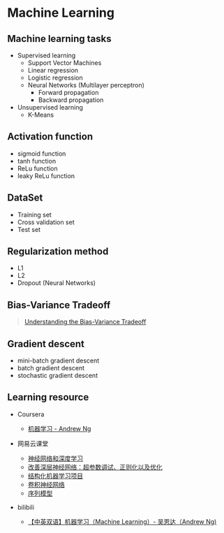 # Machine Learning

## Machine learning tasks
* Supervised learning
  * Support Vector Machines
  * Linear regression
  * Logistic regression
  * Neural Networks (Multilayer perceptron)
    * Forward propagation
    * Backward propagation
* Unsupervised learning
  * K-Means

## Activation function
* sigmoid function
* tanh function
* ReLu function
* leaky ReLu function

## DataSet
* Training set
* Cross validation set
* Test set

## Regularization method
* L1
* L2
* Dropout (Neural Networks)

## Bias-Variance Tradeoff
> [Understanding the Bias-Variance Tradeoff](http://scott.fortmann-roe.com/docs/BiasVariance.html)

## Gradient descent
* mini-batch gradient descent
* batch gradient descent
* stochastic gradient descent

## Learning resource

* Coursera
  * [机器学习 - Andrew Ng](https://www.coursera.org/learn/machine-learning/home/welcome)

* 网易云课堂
  * [神经网络和深度学习](https://mooc.study.163.com/learn/2001281002?tid=2001392029)
  * [改善深层神经网络：超参数调试、正则化以及优化](https://mooc.study.163.com/learn/2001281003?tid=2001391036)
  * [结构化机器学习项目](https://mooc.study.163.com/learn/2001280004?tid=2001391037)
  * [卷积神经网络](https://mooc.study.163.com/learn/2001281004?tid=2001392030)
  * [序列模型](https://mooc.study.163.com/learn/2001280005?tid=2001391038)

* bilibili
  * [【中英双语】机器学习（Machine Learning）- 吴恩达（Andrew Ng)](https://www.bilibili.com/video/av9912938/)
